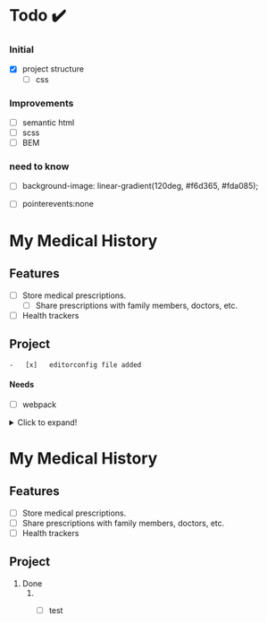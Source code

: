 # Todo ✔️

### Initial

- [x] project structure
    - [ ] css

### Improvements

- [ ] semantic html
- [ ] scss
- [ ] BEM

### need to know

- [ ] background-image: linear-gradient(120deg, #f6d365, #fda085);
- [ ] pointerevents:none


# My Medical History

## Features

-   [ ] Store medical prescriptions.
    -   [ ] Share prescriptions with family members, doctors, etc.
-   [ ] Health trackers

## Project

    -   [x]   editorconfig file added

#### Needs

-   [ ] webpack

<details>
  <summary>Click to expand!</summary>
  
  ####  
  - [ ] pointerevents:none
  1. A numbered
  2. list
     * With some
     * Sub bullets
</details>


# My Medical History

## Features

-   [ ] Store medical prescriptions.
-   [ ] Share prescriptions with family members, doctors, etc.
-   [ ] Health trackers

## Project

1.  Done
    1.   -  [ ] test


